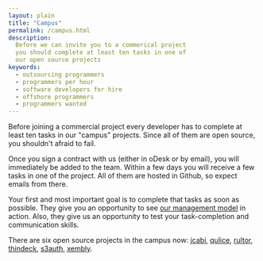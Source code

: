 ```yaml
---
layout: plain
title: "Campus"
permalink: /campus.html
description:
  Before we can invite you to a commerical project
  you should complete at least ten tasks in one of
  our open source projects
keywords:
  - outsourcing programmers
  - programmers per hour
  - software developers for hire
  - offshore programmers
  - programmers wanted
---
```


Before joining a commercial project every developer has
to complete at least ten tasks in our "campus" projects. Since all of them
are open source, you shouldn't afraid to fail.

Once you sign a contract with us (either in oDesk or by email),
you will immediately be added to the team. Within a few days you
will receive a few tasks in one of the project. All of them are
hosted in Github, so expect emails from there.

Your first and most important goal is to complete that   tasks
as soon as possible. They give you an opportunity to see
[our management model](http://www.yegor256.com/2014/04/17/how-xdsd-is-different.html) in action. Also, they give us
an opportunity to test your task-completion and communication
skills.

There are six open source projects in the campus now:
[jcabi](https://github.com/jcabi),
[qulice](https://github.com/teamed/qulice),
[rultor](https://github.com/yegor256/rultor),
[thindeck](https://github.com/yegor256/thindeck),
[s3auth](https://github.com/yegor256/s3auth),
[xembly](https://github.com/yegor256/xembly).
